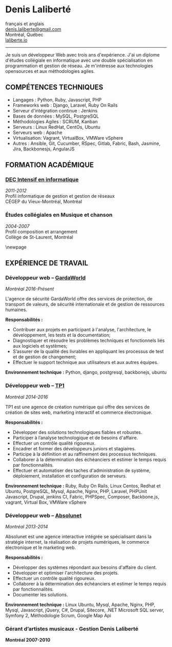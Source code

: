 Denis Laliberté
============
français et anglais  
denis.laliberte@gmail.com  
Montréal, Québec  
[ laliberte.io ](http://laliberte.io)

---

Je suis un développeur Web avec trois ans d'expérience.
J'ai un diplome d'études collégiale en informatique avec une double spécialisation en programmation et gestion de réseau.
Je m'intéresse aux technologies opensources et aux méthodologies agiles.

COMPÉTENCES TECHNIQUES
-------------------------------------------

- Langages : Python, Ruby, Javascript, PHP
- Frameworks web : Django, Laravel, Ruby On Rails
- Serveur d'intégration continue : Jenkins
- Bases de données : MySQL, PostgreSQL
- Méthodologies Agiles : SCRUM, Kanban
- Serveurs : Linux RedHat, CentOs, Ubuntu
- Serveurs web : Apache
- Virtualisation: Vagrant, VirtualBox, VMWare vSphere
- Autres : Ansible, Git, Cucumber, RSpec, Gitlab, Fabric, Bash, Jasmine, Jira, Backbonesjs, AngularJS

FORMATION ACADÉMIQUE 
--------------------------------------

### [ DEC Intensif en informatique ](http://informatique.cvm.qc.ca/intensif) ###
*2011-2012*  
Profil informatique de gestion et gestion de réseaux  
CÉGEP du Vieux-Montréal, Montréal

### Études collégiales en Musique et chanson ###
*2004-2007*  
Profil composition et arrangement  
Collège de St-Laurent, Montréal

  \newpage

EXPÉRIENCE DE TRAVAIL
-------------------------------------

### Développeur web – [ GardaWorld ](http://garda.com) ###
*Montréal 2016-Présent*

L'agence de sécurité GardaWorld offre des services de protection, de transport de valeurs, de sécurité internationale et de gestion de ressources humaines.

**Responsabilités :**  

- Contribuer aux projets en participant à l'analyse, l'architecture, le développement, les tests et la documentation;
- Diagnostiquer et résoudre les problèmes techniques et fonctionnels liés aux logiciels et systèmes;
- S’assurer de la qualité des livrables en appliquant les processus de test et de gestion de changement;
- Effectuer le support technique aux utilisateurs et aux autres équipes.

**Environnement technique :** Python, django, postgresql, backbonejs, ubuntu

### Développeur web – [ TP1 ](http://tp1.ca) ###
*Montréal 2014-2016*

TP1 est une agence de création numérique qui offre des services de création de sites web, marketing interactif et commerce électronique.

**Responsabilités :**  

- Développer des solutions technologiques fiables et robustes.
- Participer à l’analyse technologique et de besoins d'affaire.
- Effectuer un contrôle qualité rigoureux.
- Encadrer et former des développeurs juniors et stagiaires.
- Participe à la définition et au raffinement des processus techniques.
- Collaborer à la détermination des échéanciers et estimer le temps requis par fonctionnalités.
- Effectuer et automatiser des taches d'administration de système, déploiement, installation et configuration de serveurs.

**Environnement technique :** Ruby, Ruby On Rails, Linux Centos, Redhat et Ubuntu, PostgreSQL, Mysql,  Apache, Nginx, PHP, Laravel, PHPUnit  Javascript,  Drupal, jenkins CI, Fabric, PHPSpec, Composer, Backbone.js, vagrant, Virtual Box, VMWare vSphere


### Développeur web – [ Absolunet ](http://absolunet.com) ###
*Montréal 2013-2014*

Absolunet est une agence interactive intégrée se spécialisant dans la stratégie internet, la réalisation de projets numériques, le commerce électronique et le marketing web.

**Responsabilités :**  

- Développer des systèmes répondant aux besoins d'affaire du client.
- Développer et optimiser l'architecture des projets.
- Effectuer un contrôle qualité rigoureux.
- Collaborer à la détermination des échéanciers et estimer le temps requis par fonctionnalités.
- Documenter les solutions.

**Environnement technique :** Linux Ubuntu, Mysql,  Apache, Nginx, PHP, Mysql, Javascript, jQuery, C#, Drupal, Sitecore,  .NET  Microsoft SQL server, Symfony 2, Méthodologie Scrum, Google Map Api

### Gérant d’artistes musicaux - Gestion Denis Laliberté ###
**Montréal 2007-2010**

